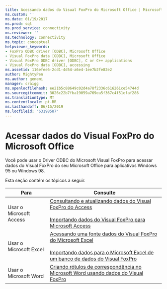 ```yaml
---
title: Acessando dados do Visual FoxPro do Microsoft Office | Microsoft Docs
ms.custom: ''
ms.date: 01/19/2017
ms.prod: sql
ms.prod_service: connectivity
ms.reviewer: ''
ms.technology: connectivity
ms.topic: conceptual
helpviewer_keywords:
- FoxPro ODBC driver [ODBC], Microsoft Office
- Visual FoxPro data [ODBC], Microsoft Office
- Visual FoxPro ODBC driver [ODBC], C or C++ applications
- Visual FoxPro data [ODBC], accessing
ms.assetid: 116efee6-2cd1-4d54-a6e4-1ee7b2fe82e2
author: MightyPen
ms.author: genemi
manager: craigg
ms.openlocfilehash: ee21b5c88649c02d4a78f2336c616261ce54744d
ms.sourcegitcommit: 3026c22b7fba19059a769ea5f367c4f51efaf286
ms.translationtype: MT
ms.contentlocale: pt-BR
ms.lasthandoff: 06/15/2019
ms.locfileid: "63198587"
---
```

# <a name="accessing-visual-foxpro-data-from-microsoft-office"></a>Acessar dados do Visual FoxPro do Microsoft Office
Você pode usar o Driver ODBC do Microsoft Visual FoxPro para acessar dados do Visual FoxPro do seu Microsoft Office para aplicativos Windows 95 ou Windows 98.  
  
 Esta seção contém os tópicos a seguir.  
  
|Para|Consulte|  
|--------|---------|  
|Usar o Microsoft Access|[Consultando e atualizando dados do Visual FoxPro do Access](../../odbc/microsoft/querying-and-updating-visual-foxpro-data-from-microsoft-access.md)<br /><br /> [Importando dados do Visual FoxPro para Microsoft Access](../../odbc/microsoft/importing-visual-foxpro-data-into-microsoft-access.md)|  
|Usar o Microsoft Excel|[Acessando uma fonte dados do Visual FoxPro do Microsoft Excel](../../odbc/microsoft/accessing-a-visual-foxpro-data-source-from-microsoft-excel.md)<br /><br /> [Importando dados para o Microsoft Excel de um banco de dados do Visual FoxPro](../../odbc/microsoft/importing-data-into-microsoft-excel-from-a-visual-foxpro-database.md)|  
|Usar o Microsoft Word|[Criando rótulos de correspondência no Microsoft Word usando dados do Visual FoxPro](../../odbc/microsoft/creating-mailing-labels-in-microsoft-word-using-visual-foxpro-data.md)|
